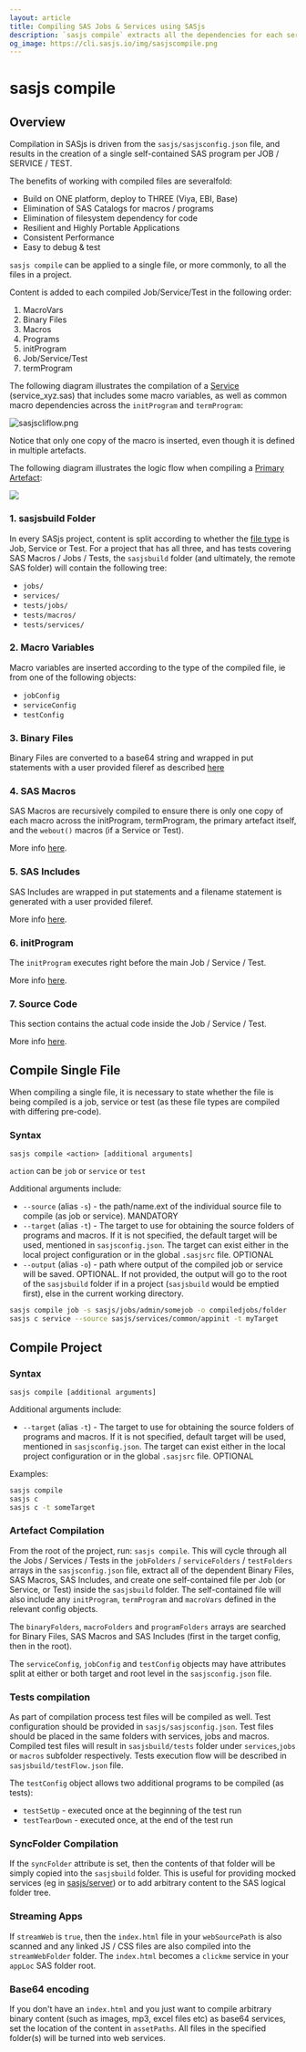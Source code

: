 ```yaml
---
layout: article
title: Compiling SAS Jobs & Services using SASjs
description: `sasjs compile` extracts all the dependencies for each service / job / test and writes them to a single file ready for deployment
og_image: https://cli.sasjs.io/img/sasjscompile.png
---
```


# sasjs compile

## Overview
Compilation in SASjs is driven from the `sasjs/sasjsconfig.json` file, and results in the creation of a single self-contained SAS program per JOB / SERVICE / TEST.

The benefits of working with compiled files are severalfold:

* Build on ONE platform, deploy to THREE (Viya, EBI, Base)
* Elimination of SAS Catalogs for macros / programs
* Elimination of filesystem dependency for code
* Resilient and Highly Portable Applications
* Consistent Performance
* Easy to debug & test

`sasjs compile` can be applied to a single file, or more commonly, to all the files in a project.

Content is added to each compiled Job/Service/Test in the following order:

1. MacroVars
2. Binary Files
3. Macros
4. Programs
5. initProgram
6. Job/Service/Test
7. termProgram

The following diagram illustrates the compilation of a [Service](/artefacts/#service) (service_xyz.sas) that includes some macro variables, as well as common macro dependencies across the `initProgram` and `termProgram`:

![sasjscliflow.png](/img/sasjscompile.png)

Notice that only one copy of the macro is inserted, even though it is defined in multiple artefacts.

The following diagram illustrates the logic flow when compiling a [Primary Artefact](/artefacts/#primary-artefact):

![](img/compile.dot.svg)

### 1. sasjsbuild Folder

In every SASjs project, content is split according to whether the [file type](/artefacts/) is Job, Service or Test.  For a project that has all three, and has tests covering SAS Macros / Jobs / Tests, the `sasjsbuild` folder (and ultimately, the remote SAS folder) will contain the following tree:

* `jobs/`
* `services/`
* `tests/jobs/`
* `tests/macros/`
* `tests/services/`

### 2. Macro Variables

Macro variables are inserted according to the type of the compiled file, ie from one of the following objects:

* `jobConfig`
* `serviceConfig`
* `testConfig`

### 3. Binary Files

Binary Files are converted to a base64 string and wrapped in put statements with a user provided fileref as described [here](/artefacts/#binary-files)

### 4. SAS Macros

SAS Macros are recursively compiled to ensure there is only one copy of each macro across the initProgram, termProgram, the primary artefact itself, and the `webout()` macros (if a Service or Test).

More info [here](/artefacts/#sas-macros).

### 5. SAS Includes

SAS Includes are wrapped in put statements and a filename statement is generated with a user provided fileref.

More info [here](/artefacts/#sas-includes).

### 6. initProgram

The `initProgram` executes right before the main Job / Service / Test.

More info [here](/artefacts/#initprogram).

### 7. Source Code

This section contains the actual code inside the Job / Service / Test.

More info [here](/artefacts/#primary-sasjs-file-types).

## Compile Single File

When compiling a single file, it is necessary to state whether the file is being compiled is a job, service or test (as these file types are compiled with differing pre-code).

### Syntax

```
sasjs compile <action> [additional arguments]
```

`action` can be `job` or `service` or `test`

Additional arguments include:

- `--source` (alias `-s`) - the path/name.ext of the individual source file to compile (as job or service). MANDATORY
- `--target` (alias `-t`) - The target to use for obtaining the source folders of programs and macros. If it is not specified, the default target will be used, mentioned in `sasjsconfig.json`. The target can exist either in the local project configuration or in the global `.sasjsrc` file. OPTIONAL
- `--output` (alias `-o`) - path where output of the compiled job or service will be saved. OPTIONAL. If not provided, the output will go to the root of the `sasjsbuild` folder if in a project (`sasjsbuild` would be emptied first), else in the current working directory.

```bash
sasjs compile job -s sasjs/jobs/admin/somejob -o compiledjobs/folder
sasjs c service --source sasjs/services/common/appinit -t myTarget
```

## Compile Project

### Syntax

```
sasjs compile [additional arguments]
```

Additional arguments include:

- `--target` (alias `-t`) - The target to use for obtaining the source folders of programs and macros. If it is not specified, default target will be used, mentioned in `sasjsconfig.json`. The target can exist either in the local project configuration or in the global `.sasjsrc` file. OPTIONAL

Examples:

```bash
sasjs compile
sasjs c
sasjs c -t someTarget
```
### Artefact Compilation
From the root of the project, run: `sasjs compile`. This will cycle through all the Jobs / Services / Tests in the `jobFolders` / `serviceFolders` / `testFolders` arrays in the `sasjsconfig.json` file, extract all of the dependent Binary Files, SAS Macros, SAS Includes, and create one self-contained file per Job (or Service, or Test) inside the `sasjsbuild` folder. The self-contained file will also include any `initProgram`, `termProgram` and `macroVars` defined in the relevant config objects.

The `binaryFolders`, `macroFolders` and `programFolders` arrays are searched for Binary Files, SAS Macros and SAS Includes (first in the target config, then in the root).

The `serviceConfig`, `jobConfig` and `testConfig` objects may have attributes split at either or both target and root level in the `sasjsconfig.json` file.

### Tests compilation

As part of compilation process test files will be compiled as well. Test configuration should be provided in `sasjs/sasjsconfig.json`. Test files should be placed in the same folders with services, jobs and macros. Compiled test files will result in `sasjsbuild/tests` folder under `services`,`jobs` or `macros` subfolder respectively. Tests execution flow will be described in `sasjsbuild/testFlow.json` file.

The `testConfig` object allows two additional programs to be compiled (as tests):

* `testSetUp` - executed once at the beginning of the test run
* `testTearDown` - executed once, at the end of the test run

### SyncFolder Compilation

If the `syncFolder` attribute is set, then the contents of that folder will be simply copied into the `sasjsbuild` folder.  This is useful for providing mocked services (eg in [sasjs/server](https://github.com/sasjs/server)) or to add arbitrary content to the SAS logical folder tree.

### Streaming Apps
If `streamWeb` is `true`, then the `index.html` file in your `webSourcePath` is also scanned and any linked JS / CSS files are also compiled into the `streamWebFolder` folder. The `index.html` becomes a `clickme` service in your `appLoc` SAS folder root.


### Base64 encoding

If you don't have an `index.html` and you just want to compile arbitrary binary content (such as images, mp3, excel files etc) as base64 services, set the location of the content in `assetPaths`. All files in the specified folder(s) will be turned into web services.
